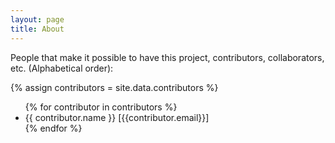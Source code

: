 ```yaml
---
layout: page
title: About
---
```


People that make it possible to have this project, contributors, collaborators, etc. (Alphabetical order):

{% assign contributors = site.data.contributors %}
<ul>
{% for contributor in contributors %}
    <li>{{ contributor.name }} [{{contributor.email}}]</li>
{% endfor %}
</ul>